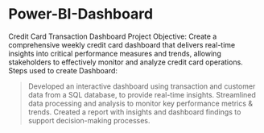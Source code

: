 # Power-BI-Dashboard
Credit Card Transaction Dashboard
Project Objective:
Create a comprehensive weekly credit card dashboard that delivers real-time insights into critical performance measures and trends, allowing stakeholders to effectively monitor and analyze credit card operations.
Steps used to create Dashboard:
> Developed an interactive dashboard using transaction and customer data from a SQL database, to provide real-time insights.
> Streamlined data processing and analysis to monitor key performance metrics & trends.
> Created a report with insights and dashboard findings to support decision-making processes.
